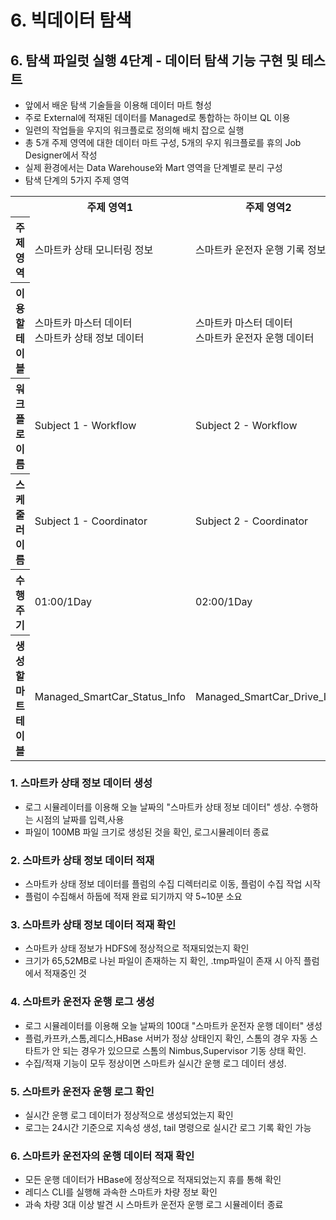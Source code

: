 # 6. 빅데이터 탐색
## 6. 탐색 파일럿 실행 4단계 - 데이터 탐색 기능 구현 및 테스트
- 앞에서 배운 탐색 기술들을 이용해 데이터 마트 형성
- 주로 External에 적재된 데이터를 Managed로 통합하는 하이브 QL 이용
- 일련의 작업들을 우지의 워크플로로 정의해 배치 잡으로 실행
- 총 5개 주제 영역에 대한 데이터 마트 구성, 5개의 우지 워크플로를 휴의 Job Designer에서 작성
- 실제 환경에서는 Data Warehouse와 Mart 영역을 단계별로 분리 구성
- 탐색 단계의 5가지 주제 영역
<table>
    <tr>
        <th></th>
        <th>주제 영역1</th>
        <th>주제 영역2</th>
        <th>주제 영역3</th>
        <th>주제 영역4</th>
        <th>주제 영역5</th>
    </tr>
    <tr>
        <th>주제 영역</th>
        <td>스마트카 상태 모니터링 정보</td>
        <td>스마트카 운전자 운행 기록 정보</td>
        <td>이상 운전 패턴 스마트카 정보</td>
        <td>긴급 점검이 필요한 스마트카 정보</td>
        <td>운전자의 차량용품 구매 이력 정보</td>
    </tr>
    <tr>
        <th>이용할 테이블</th>
        <td>스마트카 마스터 데이터<br>스마트카 상태 정보 데이터</td>
        <td>스마트카 마스터 데이터<br>스마트카 운전자 운행 데이터</td>
        <td>스마트카 운전자 운행기록 정보</td>
        <td>스마트카 상태 모니터링 정보</td>
        <td>스마트카 마스터 데이터 <br>스마트카 차량용품 구매이력 데이터</td>
    </tr>
    <tr>
        <th>워크플로 이름</th>
        <td>Subject 1 - Workflow</td>
        <td>Subject 2 - Workflow</td>
        <td>Subject 3 - Workflow</td>
        <td>Subject 4 - Workflow</td>
        <td>Subject 5 - Workflow</td>
    </tr>
    <tr>
        <th>스케줄러 이름</th>
        <td>Subject 1 - Coordinator</td>
        <td>Subject 2 - Coordinator</td>
        <td>Subject 3 - Coordinator</td>
        <td>Subject 4 - Coordinator</td>
        <td>Subject 5 - Coordinator</td>
    </tr>
    <tr>
        <th>수행 주기</th>
        <td>01:00/1Day</td>
        <td>02:00/1Day</td>
        <td>03:00/1Day</td>
        <td>04:00/1Day</td>
        <td>05:00/1Day</td>
    </tr>
    <tr>
        <th>생성할 마트 테이블</th>
        <td>Managed_SmartCar_Status_Info</td>
        <td>Managed_SmartCar_Drive_Info</td>
        <td>Managed_SmartCar_Stmptom_Info</td>
        <td>Managed_SmartCar_Emergency_Check_Info</td>
        <td>Managed_SmartCar_Item_BuyList_Info</td>
    </tr>
</table>

### 1. 스마트카 상태 정보 데이터 생성
- 로그 시뮬레이터를 이용해 오늘 날짜의 "스마트카 상태 정보 데이터" 셍상. 수행하는 시점의 날짜를 입력,사용
- 파일이 100MB 파일 크기로 생성된 것을 확인, 로그시뮬레이터 종료
### 2. 스마트카 상태 정보 데이터 적재
- 스마트카 상태 정보 데이터를 플럼의 수집 디렉터리로 이동, 플럼이 수집 작업 시작
- 플럼이 수집해서 하둡에 적재 완료 되기까지 약 5~10분 소요
### 3. 스마트카 상태 정보 데이터 적재 확인
- 스마트카 상태 정보가 HDFS에 정상적으로 적재되었는지 확인
- 크기가 65,52MB로 나뉜 파일이 존재하는 지 확인, .tmp파일이 존재 시 아직 플럼에서 적재중인 것
### 4. 스마트카 운전자 운행 로그 생성
- 로그 시뮬레이터를 이용해 오늘 날짜의 100대 "스마트카 운전자 운행 데이터" 생성
- 플럼,카프카,스톰,레디스,HBase 서버가 정상 상태인지 확인, 스톰의 경우 자동 스타트가 안 되는 경우가 있으므로 스톰의 Nimbus,Supervisor 기동 상태 확인.
- 수집/적재 기능이 모두 정상이면 스마트카 실시간 운행 로그 데이터 생성.
### 5. 스마트카 운전자 운행 로그 확인
- 실시간 운행 로그 데이터가 정상적으로 생성되었는지 확인
- 로그는 24시간 기준으로 지속성 생성, tail 명령으로 실시간 로그 기록 확인 가능
### 6. 스마트카 운전자의 운행 데이터 적재 확인
- 모든 운행 데이터가 HBase에 정상적으로 적재되었는지 휴를 통해 확인
- 레디스 CLI를 실행해 과속한 스마트카 차량 정보 확인
- 과속 차량 3대 이상 발견 시 스마트카 운전자 운행 로그 시뮬레이터 종료
